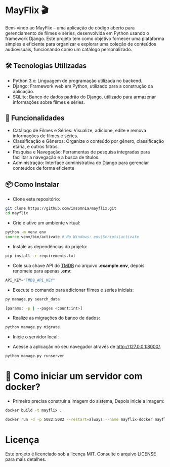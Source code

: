 # MayFlix 🎬

Bem-vindo ao MayFlix – uma aplicação de código aberto para gerenciamento de filmes e séries, desenvolvida em Python usando o framework Django. Este projeto tem como objetivo fornecer uma plataforma simples e eficiente para organizar e explorar uma coleção de conteúdos audiovisuais, funcionando como um catálogo personalizado.

## 🛠️ Tecnologias Utilizadas

- Python 3.x: Linguagem de programação utilizada no backend.
- Django: Framework web em Python, utilizado para a construção da aplicação.
- SQLite: Banco de dados padrão do Django, utilizado para armazenar informações sobre filmes e séries.

## 🚀 Funcionalidades
- Catálogo de Filmes e Séries: Visualize, adicione, edite e remova informações de filmes e séries.
- Classificação e Gêneros: Organize o conteúdo por gênero, classificação etária, e outros filtros.
- Pesquisa e Navegação: Ferramentas de pesquisa integradas para facilitar a navegação e a busca de títulos.
- Administração: Interface administrativa do Django para gerenciar conteúdos de forma eficiente

## 📦 Como Instalar

- Clone este repositório:
```sh
git clone https://github.com/imsomn1a/mayflix.git
cd mayflix
```
- Crie e ative um ambiente virtual:
```sh
python -m venv env
source venv/bin/activate # No Windows: env\Scripts\activate
```
- Instale as dependências do projeto:

```sh
pip install -r requirements.txt
```
- Cole sua chave API do [TMDB](https://www.themoviedb.org/login) no arquivo **.example.env**, depois renomeie para apenas **.env**:

```py
API_KEY="TMDB_API_KEY"
```
- Execute o comando para adicionar filmes e séries iniciais:

```sh
py manage.py search_data

[params: -p | --pages <count:int>]
```

- Realize as migrações do banco de dados:

```py
python manage.py migrate
```
- Inicie o servidor local:

- Acesse a aplicação no seu navegador através de http://127.0.0.1:8000/.
```py
python manage.py runserver
```

# 🚢 Como iniciar um servidor com docker?
- Primeiro precisa construir a imagem do sistema, Depois inicie a imagem:
 

```bash
docker build -t mayflix .

docker run -d -p 5082:5082 --restart=always --name mayflix-docker mayflix
```


# Licença
Este projeto é licenciado sob a licença MIT. Consulte o arquivo LICENSE para mais detalhes.
